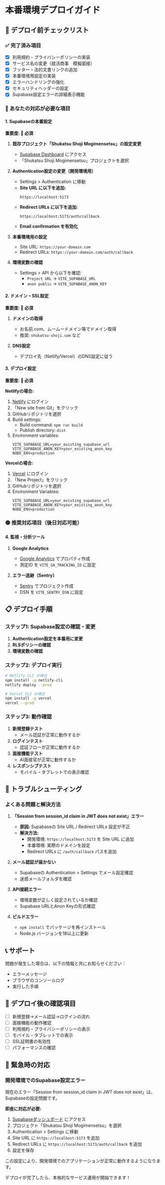 # 本番環境デプロイガイド

## 🚀 デプロイ前チェックリスト

### ✅ 完了済み項目
- [x] 利用規約・プライバシーポリシーの実装
- [x] サービス名の変更（就活商事　模擬面接）
- [x] フッター・法的文書リンクの追加
- [x] 本番環境用設定の実装
- [x] エラーハンドリングの強化
- [x] セキュリティヘッダーの設定
- [x] Supabase設定エラーの詳細表示機能

### 🔴 あなたの対応が必要な項目

#### 1. Supabaseの本番設定
**重要度: 🔴 必須**

1. **既存プロジェクト「Shukatsu Shoji Mogimensetsu」の設定変更**
   - [Supabase Dashboard](https://supabase.com/dashboard) にアクセス
   - 「Shukatsu Shoji Mogimensetsu」プロジェクトを選択

2. **Authentication設定の変更（開発環境用）**
   - Settings > Authentication に移動
   - **Site URL に以下を追加:**
     ```
     https://localhost:5173
     ```
   - **Redirect URLs に以下を追加:**
     ```
     https://localhost:5173/auth/callback
     ```
   - **Email confirmation を有効化**

3. **本番環境用の設定**
   - Site URL: `https://your-domain.com`
   - Redirect URLs: `https://your-domain.com/auth/callback`

4. **環境変数の確認**
   - Settings > API から以下を確認:
     - `Project URL` → `VITE_SUPABASE_URL`
     - `anon public` → `VITE_SUPABASE_ANON_KEY`

#### 2. ドメイン・SSL設定
**重要度: 🔴 必須**

1. **ドメインの取得**
   - お名前.com、ムームードメイン等でドメイン取得
   - 推奨: `shukatsu-shoji.com` など

2. **DNS設定**
   - デプロイ先（Netlify/Vercel）のDNS設定に従う

#### 3. デプロイ設定
**重要度: 🔴 必須**

**Netlifyの場合:**
1. [Netlify](https://netlify.com) にログイン
2. 「New site from Git」をクリック
3. GitHubリポジトリを選択
4. Build settings:
   - Build command: `npm run build`
   - Publish directory: `dist`
5. Environment variables:
   ```
   VITE_SUPABASE_URL=your_existing_supabase_url
   VITE_SUPABASE_ANON_KEY=your_existing_anon_key
   NODE_ENV=production
   ```

**Vercelの場合:**
1. [Vercel](https://vercel.com) にログイン
2. 「New Project」をクリック
3. GitHubリポジトリを選択
4. Environment Variables:
   ```
   VITE_SUPABASE_URL=your_existing_supabase_url
   VITE_SUPABASE_ANON_KEY=your_existing_anon_key
   NODE_ENV=production
   ```

### 🟡 推奨対応項目（後日対応可能）

#### 4. 監視・分析ツール
1. **Google Analytics**
   - [Google Analytics](https://analytics.google.com) でプロパティ作成
   - 測定ID を `VITE_GA_TRACKING_ID` に設定

2. **エラー追跡（Sentry）**
   - [Sentry](https://sentry.io) でプロジェクト作成
   - DSN を `VITE_SENTRY_DSN` に設定

## 📋 デプロイ手順

### ステップ1: Supabase設定の確認・変更
1. **Authentication設定を本番用に変更**
2. **RLSポリシーの確認**
3. **環境変数の確認**

### ステップ2: デプロイ実行
```bash
# Netlify CLI の場合
npm install -g netlify-cli
netlify deploy --prod

# Vercel CLI の場合
npm install -g vercel
vercel --prod
```

### ステップ3: 動作確認
1. **新規登録テスト**
   - メール認証が正常に動作するか
2. **ログインテスト**
   - 認証フローが正常に動作するか
3. **面接機能テスト**
   - AI面接官が正常に動作するか
4. **レスポンシブテスト**
   - モバイル・タブレットでの表示確認

## 🔧 トラブルシューティング

### よくある問題と解決方法

1. **「Session from session_id claim in JWT does not exist」エラー**
   - **原因:** Supabaseの Site URL / Redirect URLs 設定が不正
   - **解決方法:** 
     - 開発環境: `https://localhost:5173` を Site URL に追加
     - 本番環境: 実際のドメインを設定
     - Redirect URLs に `/auth/callback` パスを追加

2. **メール認証が届かない**
   - Supabaseの Authentication > Settings でメール設定確認
   - 迷惑メールフォルダを確認

3. **API接続エラー**
   - 環境変数が正しく設定されているか確認
   - Supabase URLとAnon Keyの形式確認

4. **ビルドエラー**
   - `npm install` でパッケージを再インストール
   - Node.js バージョンを18以上に更新

## 📞 サポート

問題が発生した場合は、以下の情報と共にお知らせください：
- エラーメッセージ
- ブラウザのコンソールログ
- 実行した手順

## 🎯 デプロイ後の確認項目

- [ ] 新規登録→メール認証→ログインの流れ
- [ ] 面接機能の動作確認
- [ ] 利用規約・プライバシーポリシーの表示
- [ ] モバイル・タブレットでの表示
- [ ] SSL証明書の有効性
- [ ] パフォーマンスの確認

## 🚨 緊急時の対応

### 開発環境でのSupabase設定エラー
現在のエラー「Session from session_id claim in JWT does not exist」は、Supabaseの設定問題です。

**即座に対応が必要:**
1. [Supabaseダッシュボード](https://supabase.com/dashboard) にアクセス
2. プロジェクト「Shukatsu Shoji Mogimensetsu」を選択
3. Authentication > Settings に移動
4. Site URL に `https://localhost:5173` を追加
5. Redirect URLs に `https://localhost:5173/auth/callback` を追加
6. 設定を保存

この設定により、開発環境でのアプリケーションが正常に動作するようになります。

デプロイが完了したら、本格的なサービス運用が開始できます！